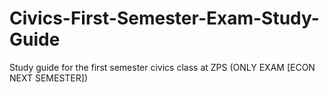 # Civics-First-Semester-Exam-Study-Guide
Study guide for the first semester civics class at ZPS (ONLY EXAM [ECON NEXT SEMESTER])
